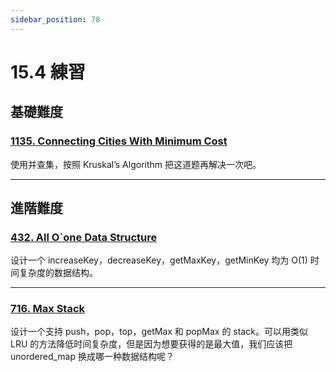 ```yaml
---
sidebar_position: 78
---
```


# 15.4 練習

## 基礎難度

### [1135. Connecting Cities With Minimum Cost](https://leetcode.com/problems/connecting-cities-with-minimum-cost/)

使用并查集，按照 Kruskal’s Algorithm 把这道题再解决一次吧。

---

## 進階難度

### [432. All O`one Data Structure](https://leetcode.com/problems/all-oone-data-structure/)

设计一个 increaseKey，decreaseKey，getMaxKey，getMinKey 均为 O(1) 时间复杂度的数据结构。

---

### [716. Max Stack](https://leetcode.com/problems/max-stack/)

设计一个支持 push，pop，top，getMax 和 popMax 的 stack。可以用类似 LRU 的方法降低时间复杂度，但是因为想要获得的是最大值，我们应该把 unordered_map 换成哪一种数据结构呢？